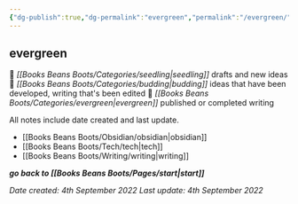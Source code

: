 ```yaml
---
{"dg-publish":true,"dg-permalink":"evergreen","permalink":"/evergreen/","dgHomeLink":true,"dgPassFrontmatter":false}
---
```



## evergreen

🌱 _[[Books Beans Boots/Categories/seedling|seedling]]_ drafts and new ideas
🌿 _[[Books Beans Boots/Categories/budding|budding]]_ ideas that have been developed, writing that's been edited
🌳 _[[Books Beans Boots/Categories/evergreen|evergreen]]_ published or completed writing

All notes include date created and last update.

- [[Books Beans Boots/Obsidian/obsidian|obsidian]]
- [[Books Beans Boots/Tech/tech|tech]]
- [[Books Beans Boots/Writing/writing|writing]]

***go back to [[Books Beans Boots/Pages/start|start]]***

*Date created: 4th September 2022*
*Last update: 4th September 2022*